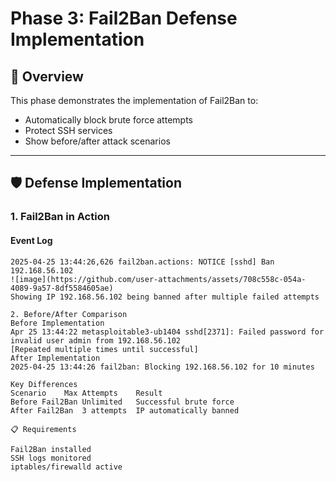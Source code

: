 # Phase 3: Fail2Ban Defense Implementation  

## 📝 Overview  
This phase demonstrates the implementation of Fail2Ban to:
- Automatically block brute force attempts
- Protect SSH services
- Show before/after attack scenarios

---

## 🛡️ Defense Implementation

### 1. Fail2Ban in Action

#### Event Log
```plaintext
2025-04-25 13:44:26,626 fail2ban.actions: NOTICE [sshd] Ban 192.168.56.102
![image](https://github.com/user-attachments/assets/708c558c-054a-4089-9a57-8df5584605ae)
Showing IP 192.168.56.102 being banned after multiple failed attempts

2. Before/After Comparison
Before Implementation
Apr 25 13:44:22 metasploitable3-ub1404 sshd[2371]: Failed password for invalid user admin from 192.168.56.102
[Repeated multiple times until successful]
After Implementation
2025-04-25 13:44:26 fail2ban: Blocking 192.168.56.102 for 10 minutes

Key Differences
Scenario	Max Attempts	Result
Before Fail2Ban	Unlimited	Successful brute force
After Fail2Ban	3 attempts	IP automatically banned

📋 Requirements

Fail2Ban installed
SSH logs monitored
iptables/firewalld active
